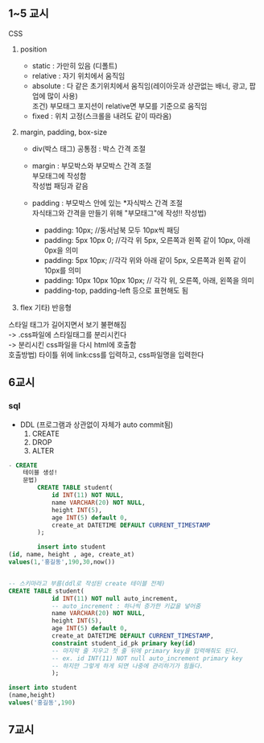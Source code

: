 ## 1~5 교시
CSS     
1. position
    - static : 가만히 있음 (디폴트)
    - relative : 자기 위치에서 움직임
    - absolute : 다 같은 초기위치에서 움직임(레이아웃과 상관없는 배너, 광고, 팝업에 많이 사용)      
        조건) 부모태그 포지션이 relative면 부모를 기준으로 움직임 
    - fixed : 위치 고정(스크롤을 내려도 같이 따라옴)

2. margin, padding, box-size
    - div(박스 태그)
    공통점 : 박스 간격 조절     
    
    - margin : 부모박스와 부모박스 간격 조절      
        부모태그에 작성함       
        작성법 패딩과 같음      

    - padding : 부모박스 안에 있는 *자식박스 간격 조절        
        자식태그와 간격을 만들기 위해 "부모태그"에 작성!!
        작성법)     
        - padding: 10px; //동서남북 모두 10px씩 패딩        
        - padding: 5px 10px 0; //각각 위 5px, 오른쪽과 왼쪽 같이 10px, 아래 0px을 의미       
        - padding: 5px 10px; //각각 위와 아래 같이 5px, 오른쪽과 왼쪽 같이 10px를 의미      
        - padding: 10px 10px 10px 10px; // 각각 위, 오른쪽, 아래, 왼쪽을 의미       
        - padding-top, padding-left 등으로 표현해도 됨      

3. flex
기타) 반응형


스타일 태그가 길어지면서 보기 불편해짐      
-> .css파일에 스타일태그를 분리시킨다       
-> 분리시킨 css파일을 다시 html에 호출함      
    호출방법) 타이틀 위에 link:css를 입력하고, css파일명을 입력한다

## 6교시
### sql
- DDL (프로그램과 상관없이 자체가 auto commit됨)       
    1. CREATE
    2. DROP
    3. ALTER
```sql
- CREATE        
    테이블 생성!        
    문법)       
        CREATE TABLE student(
            id INT(11) NOT NULL,
            name VARCHAR(20) NOT NULL,
            height INT(5),
            age INT(5) default 0,
            create_at DATETIME DEFAULT CURRENT_TIMESTAMP
        );

        insert into student 
(id, name, height , age, create_at)
values(1,'홍길동',190,30,now())


-- 스키마라고 부름(ddl로 작성된 create 테이블 전체)
CREATE TABLE student(
            id INT(11) NOT null auto_increment,
            -- auto_increment : 하나씩 증가한 키값을 넣어줌
            name VARCHAR(20) NOT NULL,
            height INT(5),
            age INT(5) default 0,
            create_at DATETIME DEFAULT CURRENT_TIMESTAMP,
            constraint student_id_pk primary key(id)
            -- 마지막 줄 지우고 첫 줄 뒤에 primary key을 입력해줘도 된다.
            -- ex. id INT(11) NOT null auto_increment primary key
            -- 하지만 그렇게 하게 되면 나중에 관리하기가 힘들다.            
            );            

insert into student
(name,height)
values('홍길동',190)
```

## 7교시


